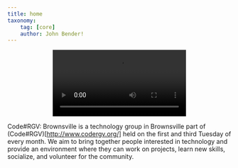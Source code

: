 ```yaml
---
title: home
taxonomy:
    tag: [core]
    author: John Bender!
---
```


<center>
<video autobuffer autoplay loop>
  <source id=mp4 src="Website_Logo.mp4" type="video/mp4" />
</video>
</center>

Code#RGV: Brownsville is a technology group in Brownsville part of (Code#RGV)[http://www.codergv.org/] held on the first and third Tuesday of every month. We aim to bring together people interested in technology and provide an environment where they can work on projects, learn new skills, socialize, and volunteer for the community.
